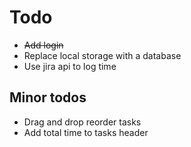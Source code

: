 # Todo
- <del>Add login</del>
- Replace local storage with a database
- Use jira api to log time

## Minor todos
- Drag and drop reorder tasks
- Add total time to tasks header
